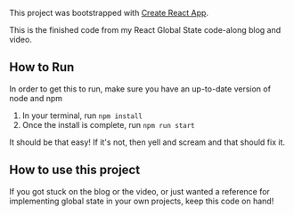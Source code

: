 This project was bootstrapped with [Create React App](https://github.com/facebook/create-react-app).

This is the finished code from my React Global State code-along blog and video.

## How to Run

In order to get this to run, make sure you have an up-to-date version of node and npm

1. In your terminal, run `npm install`
2. Once the install is complete, run `npm run start`

It should be that easy! If it's not, then yell and scream and that should fix it.

## How to use this project

If you got stuck on the blog or the video, or just wanted a reference for implementing global state in your own projects, keep this code on hand!
